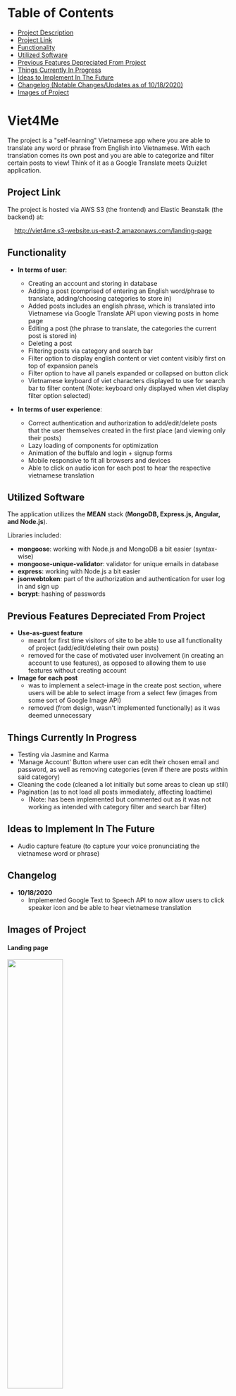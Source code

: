 # Table of Contents

- [Project Description](#viet4me)
- [Project Link](#project-link)
- [Functionality](#functionality)
- [Utilized Software](#utilized-software)
- [Previous Features Depreciated From Project](#previous-features-depreciated-from-project)
- [Things Currently In Progress](#things-currently-in-progress)
- [Ideas to Implement In The Future](#ideas-to-implement-in-the-future)
- [Changelog (Notable Changes/Updates as of 10/18/2020)](#changelog)
- [Images of Project](#images-of-project)


# Viet4Me

The project is a "self-learning" Vietnamese app where you are able to translate any word or phrase from English into Vietnamese. With each translation comes its own post and you are able to categorize and filter certain posts to view! Think of it as a Google Translate meets Quizlet application.

## Project Link

The project is hosted via AWS S3 (the frontend) and Elastic Beanstalk (the backend) at:

&nbsp;&nbsp;&nbsp; http://viet4me.s3-website.us-east-2.amazonaws.com/landing-page

## Functionality

* __In terms of user__:
  * Creating an account and storing in database
  * Adding a post (comprised of entering an English word/phrase to translate, adding/choosing categories to store in)
  * Added posts includes an english phrase, which is translated into Vietnamese via Google Translate API upon viewing posts in home page
  * Editing a post (the phrase to translate, the categories the current post is stored in)
  * Deleting a post
  * Filtering posts via category and search bar
  * Filter option to display english content or viet content visibly first on top of expansion panels
  * Filter option to have all panels expanded or collapsed on button click
  * Vietnamese keyboard of viet characters displayed to use for search bar to filter content (Note: keyboard only displayed when viet display filter option selected)
  
* __In terms of user experience__: 
  * Correct authentication and authorization to add/edit/delete posts that the user themselves created in the first place (and viewing only their posts)
  * Lazy loading of components for optimization
  * Animation of the buffalo and login + signup forms 
  * Mobile responsive to fit all browsers and devices
  * Able to click on audio icon for each post to hear the respective vietnamese translation
  
## Utilized Software

The application utilizes the __MEAN__ stack (__MongoDB, Express.js, Angular, and Node.js__). 

Libraries included: 

* __mongoose__: working with Node.js and MongoDB a bit easier (syntax-wise)
* __mongoose-unique-validator__: validator for unique emails in database
* __express__: working with Node.js a bit easier
* __jsonwebtoken__: part of the authorization and authentication for user log in and sign up
* __bcrypt__: hashing of passwords

## Previous Features Depreciated From Project

* __Use-as-guest feature__
  * meant for first time visitors of site to be able to use all functionality of project (add/edit/deleting their own posts) 
  * removed for the case of motivated user involvement (in creating an account to use features), as opposed to allowing them to use features without creating account
* __Image for each post__
  * was to implement a select-image in the create post section, where users will be able to select image from a select few (images from some sort of Google Image API) 
  * removed (from design, wasn't implemented functionally) as it was deemed unnecessary

## Things Currently In Progress

* Testing via Jasmine and Karma
* 'Manage Account' Button where user can edit their chosen email and password, as well as removing categories (even if there are posts within said category)
* Cleaning the code (cleaned a lot initially but some areas to clean up still)
* Pagination (as to not load all posts immediately, affecting loadtime)
  * (Note: has been implemented but commented out as it was not working as intended with category filter and search bar filter)
  
## Ideas to Implement In The Future

* Audio capture feature (to capture your voice pronunciating the vietnamese word or phrase)

## Changelog 

* __10/18/2020__
  * Implemented Google Text to Speech API to now allow users to click speaker icon and be able to hear vietnamese translation
  
## Images of Project
  
#### Landing page   

<img src="images/landing-page.png" width="50%">

#### Login and signup form 

<img src="images/log-in.png" width="50%">
<img src="images/sign-up.png" width="50%">

#### Home page when user logs in

<img src="images/first-view-when-logged-in.png" width="50%">

#### Filter expansion panel in home page

<img src="images/filter.png" width="50%">

#### Filter expansion panel when viet display filter option selected (notice the 'Click Me!' expansion bar)

<img src="images/viet-filter-keyboard-closed.png" width="50%">

#### Viet keyboard expansion panel (open)

<img src="images/viet-filter-keyboard-open.png" width="50%">

#### Adding post form

<img src="images/add-post.png" width="50%">

#### Expanded post view

<img src="images/one-expanded-panel.png" width="50%">

